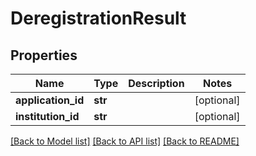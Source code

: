 # DeregistrationResult

## Properties
Name | Type | Description | Notes
------------ | ------------- | ------------- | -------------
**application_id** | **str** |  | [optional] 
**institution_id** | **str** |  | [optional] 

[[Back to Model list]](../README.md#documentation-for-models) [[Back to API list]](../README.md#documentation-for-api-endpoints) [[Back to README]](../README.md)


